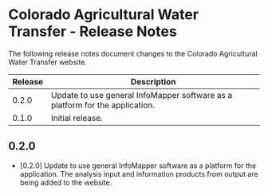 # Colorado Agricultural Water Transfer - Release Notes

The following release notes document changes to the Colorado Agricultural Water Transfer website.

| **Release** | **Description** |
| -- | -- |
| 0.2.0 | Update to use general InfoMapper software as a platform for the application. |
| 0.1.0 | Initial release. | 

## 0.2.0

* [0.2.0] Update to use general InfoMapper software as a platform for the application.
The analysis input and information products from output are being added to the website.
